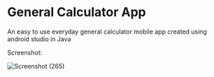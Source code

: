 # General Calculator App
An easy to use everyday general calculator mobile app created using android studio in Java 

Screenshot:

![Screenshot (265)](https://github.com/SumaitaB/Android-Lab-Calculator-App/assets/51522304/f36d5a3d-d1d2-4c68-ac6e-fe29ece853c7)
